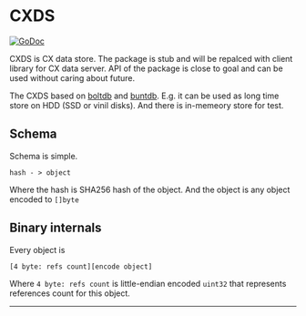 CXDS
====

[![GoDoc](https://godoc.org/github.com/skycoin/cxo/data/cxds?status.svg)](https://godoc.org/github.com/skycoin/cxo/data/cxds)

CXDS is CX data store. The package is stub and will be repalced with
client library for CX data server. API of the package is close to goal
and can be used without caring about future.

The CXDS based on [boltdb](github.com/boltdb/bolt) and
[buntdb](github.com/tidwall/buntdb). E.g. it can be used as long time store
on HDD (SSD or vinil disks). And there is in-memeory store for test.


## Schema

Schema is simple.

```
hash - > object
```

Where the hash is SHA256 hash of the object. And the object is any
object encoded to `[]byte`


## Binary internals

Every object is

```
[4 byte: refs count][encode object]
```

Where `4 byte: refs count` is little-endian encoded `uint32` that represents
references count for this object.


---
